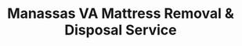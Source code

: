 ---
layout: location.njk
title: Manassas VA Mattress Removal & Disposal Service
description: Professional mattress removal in Manassas, VA. Next-day pickup  Serving historic downtown, Civil War tourism areas, and Prince William County communities.
permalink: /mattress-removal/washington-dc/manassas/
city: Manassas
state: District of Columbia
stateSlug: washington-dc
parentMetro: Washington DC
tier: 2
coordinates:
  lat: 38.7509
  lng: -77.4753
pricing:
  startingPrice: 125
  single: 125
  queen: 155
  king: 180
  boxSpring: 30
neighborhoods:
  - name: Historic Downtown Manassas
    zipCodes: ["20110", "20109"]
  - name: Manassas Park
    zipCodes: ["20111"]
  - name: Sudley Springs
    zipCodes: ["20109", "20110"]
  - name: Yorkshire
    zipCodes: ["20109", "20110"]
  - name: Battlefield Green
    zipCodes: ["20109", "20110"]
  - name: Westgate
    zipCodes: ["20110"]
  - name: Cannon Branch
    zipCodes: ["20109", "20110"]
  - name: Irongate
    zipCodes: ["20109", "20110"]
  - name: Signal Hill
    zipCodes: ["20110"]
  - name: Canova
    zipCodes: ["20109", "20110"]
  - name: Old Town Manassas
    zipCodes: ["20110"]
  - name: Loch Lomond
    zipCodes: ["20109", "20110"]
  - name: Brentsville District
    zipCodes: ["20136", "20137"]
  - name: Coverdale
    zipCodes: ["20110"]
  - name: Freedom Park
    zipCodes: ["20110"]
zipCodes: ["20109", "20110", "20111", "20136", "20137"]
recyclingPartners:
  - Prince William County Landfill Complex
  - American Disposal Services
  - Patriot Disposal Services
localRegulations: Manassas residents within city limits (20110) receive municipal trash collection through city services with weekly pickup fees. Prince William County residents use private haulers or self-haul to the county landfill complex at 14811 Dumfries Road. All visitors to county facilities require Virginia DMV license scanning as of March 2025. Mattresses accepted at county landfill with disposal fees for non-residents.
nearbyCities:
  - name: Alexandria
    slug: alexandria
    distance: 25
    isSuburb: true
  - name: Ashburn
    slug: ashburn
    distance: 20
    isSuburb: true
  - name: Bowie
    slug: bowie
    distance: 35
    isSuburb: true
  - name: Centreville
    slug: centreville
    distance: 16
    isSuburb: true
  - name: Chantilly
    slug: chantilly
    distance: 12
    isSuburb: true
  - name: Fairfax
    slug: fairfax
    distance: 18
    isSuburb: true
  - name: Gaithersburg
    slug: gaithersburg
    distance: 20
    isSuburb: true
  - name: Herndon
    slug: herndon
    distance: 22
    isSuburb: true
  - name: Leesburg
    slug: leesburg
    distance: 18
    isSuburb: true
  - name: Reston
    slug: reston
    distance: 24
    isSuburb: true
  - name: Rockville
    slug: rockville
    distance: 25
    isSuburb: true
  - name: Springfield
    slug: springfield
    distance: 20
    isSuburb: true
  - name: Sterling
    slug: sterling
    distance: 15
    isSuburb: true
  - name: Vienna
    slug: vienna
    distance: 18
    isSuburb: true
reviews:
  count: 174
  featured:
    - text: "Dog chewed up our box spring beyond repair - foam everywhere. Called these guys and they came out the next day. Had to carry it down from our third floor but they didn't complain. Fair price too."
      author: "Robert C."
      neighborhood: "Historic Downtown Manassas"
    - text: "Kids spilled juice all over the mattress and it started molding. Gross! Needed it out of the house fast. They fit us into their schedule same week and even cleaned up the mess it left on the floor."
      author: "Jennifer M."
      neighborhood: "Manassas Park"
    - text: "Bought a memory foam mattress that was way too soft - felt like sleeping in quicksand. These folks picked up the old one when they delivered the new one. Saved me from having two mattresses in my tiny apartment."
      author: "David T."
      neighborhood: "Sudley Springs"
faqs:
  - question: "How quickly can you pick up mattresses in Manassas?"
    answer: "We offer next-day service throughout Manassas and surrounding Prince William County areas. Our team schedules around Civil War tourism traffic patterns and coordinates with both city and county waste management requirements."
  - question: "Do you handle both city and county area pickups?"
    answer: "Absolutely! We serve the City of Manassas (20110), Manassas Park (20111), and all Prince William County communities in the greater Manassas area. Same professional service whether you're in historic downtown or county neighborhoods."
  - question: "What's included in your Manassas mattress removal pricing?"
    answer: "Our $125-$180 pricing includes pickup from any location in your home, professional removal, and proper disposal through Prince William County approved facilities. Stairs are $10/flight additional."
  - question: "Can you work around Civil War tourism and battlefield events?"
    answer: "Yes, we understand Manassas's tourism patterns and coordinate pickups around battlefield park events, downtown festivals, and peak visitor seasons. We're familiar with traffic flow and parking restrictions near historic sites."
  - question: "Are you licensed to operate in Prince William County?"
    answer: "Yes, we're fully licensed and insured to provide waste removal services throughout Prince William County, including Manassas city limits, with all required commercial hauler registration and compliance documentation."
  - question: "How do you handle disposal compliance with city and county regulations?"
    answer: "We manage both city collection coordination for Manassas residents and county landfill disposal for Prince William County areas. All mattresses are processed through approved facilities with proper documentation and fee handling."
  - question: "Do you serve all Manassas area neighborhoods and communities?"
    answer: "Yes, we provide service throughout the greater Manassas area including Historic Downtown, Manassas Park, Sudley Springs, Yorkshire, and all Prince William County neighborhoods. Same reliable service everywhere."
  - question: "Can you coordinate with moving companies and tourism schedules?"
    answer: "Absolutely! We regularly work with moving companies and coordinate timing around Amtrak schedules, Civil War tourism events, and local business operations to ensure seamless service delivery."
schema:
  "@context": "https://schema.org"
  "@type": "LocalBusiness"
  "name": "A Bedder World Manassas"
  "image": "https://abedderworld.com/images/mattress-removal-manassas.jpg"
  "description": "Professional mattress removal and disposal service in Manassas, VA. Licensed, insured, and compliant with Prince William County regulations."
  "address":
    "@type": "PostalAddress"
    "addressLocality": "Manassas"
    "addressRegion": "VA"
    "postalCode": "20110"
    "addressCountry": "US"
  "geo":
    "@type": "GeoCoordinates"
    "latitude": 38.7509
    "longitude": -77.4753
  "telephone": "+17202636094"
  "priceRange": "$125-$180"
  "areaServed":
    "@type": "GeoCircle"
    "name": "Manassas Virginia"
    "geoRadius": 18000
  "aggregateRating":
    "@type": "AggregateRating"
    "ratingValue": 4.9
    "reviewCount": 174
  "serviceType": ["Mattress Removal", "Bed Disposal", "Furniture Removal"]
pageContent:
  heroDescription: "Professional mattress removal serving everyone in historic Manassas and Prince William County communities. With over 1 million mattresses recycled nationwide, we provide expert service for Civil War tourism areas, downtown residents, and all Northern Virginia neighborhoods."
  aboutService: |
    <p>Manassas's unique position as both a Civil War tourism destination and modern Northern Virginia community creates distinct mattress removal challenges that our experienced team handles expertly. With over 42,000 residents in the city proper and 161,000 across the greater area, serving everything from historic downtown townhomes to modern Prince William County developments requires understanding both municipal city services and county waste management systems.</p>

    <p>Our service navigates Manassas's dual identity - a community where Civil War battlefield tourism intersects with contemporary suburban living. Whether you're managing rental turnover near the railroad depot, coordinating around Amtrak schedules, or handling moves during peak tourism season when battlefield visitors create traffic congestion, we adapt to the unique logistical patterns that define life in America's most accessible Civil War destination.</p>

    <p>Residents throughout the Manassas area rely on our next-day service for seamless mattress disposal. We coordinate with both City of Manassas municipal collection and Prince William County private hauler requirements, ensuring proper disposal whether you're in the historic 20110 zip code or surrounding county neighborhoods where self-hauling to the landfill complex would be your only alternative.</p>
  serviceAreasIntro: "Our comprehensive Manassas coverage spans from Historic Downtown's Civil War-era streets to modern developments like Yorkshire and Battlefield Green, serving residents who need reliable alternatives to complex municipal and county waste management systems."
  regulationsCompliance: "Our team manages the unique dual waste system in Manassas - coordinating with city services for 20110 residents while handling Prince William County landfill requirements for surrounding areas, including the new DMV license scanning requirements implemented in March 2025."
  environmentalImpact: |
    <p>Manassas residents benefit from sustainable mattress disposal that supports both local history preservation and environmental goals. Prince William County's landfill complex processes materials through established recycling networks, recovering steel springs, foam cores, and fabric components for industrial reuse rather than contributing to regional landfill capacity concerns.</p>

    <p>Working directly with county-approved facilities and private haulers, we process approximately 85% of mattress materials for recovery and reuse. This approach aligns with Northern Virginia's environmental standards while providing residents a convenient alternative to self-hauling large items during busy tourism seasons.</p>

    <p>For families and tourism industry professionals concerned about environmental impact, our service provides measurable waste diversion that supports regional sustainability goals. Each mattress processed represents approximately 65 pounds of material recovered through established recycling channels rather than adding to Virginia's limited landfill capacity.</p>
  howItWorksScheduling: "Schedule pickup times that work around Civil War tourism patterns, battlefield event schedules, and Amtrak commuting. We accommodate both weekday and weekend appointments to fit around downtown parking restrictions and visitor traffic."
  howItWorksService: "Our team arrives equipped for Manassas's housing diversity - from narrow historic downtown streets to modern county developments. We handle both city service coordination and building management requirements while navigating tourism traffic and railroad depot access limitations."
  howItWorksDisposal: "All mattresses are transported to Prince William County approved disposal facilities including the landfill complex on Dumfries Road. We handle all documentation requirements, fee payments, and compliance procedures for both city and county residents."
  sidebarStats:
    mattressesRemoved: "2200"
---